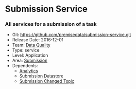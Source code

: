 # Submission Service
### All services for a submission of a task
* Git: https://github.com/premisedata/submission-service.git
* Release Date: 2016-12-01
* Team: [Data Quality](../teams/data-quality.md)
* Type: service
* Level: Application
* Area: [Submission](../areas/submission.png)
* Dependents:
  * [Analytics](analytics-schema.md)
  * [Submission Datastore](submission-datastore.md)
  * [Submission Changed Topic](submission-topic-changed.md)
